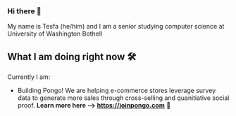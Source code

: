 ### Hi there 👋
My name is Tesfa (he/him) and I am a senior studying computer science at University of Washington Bothell

## What I am doing right now 🛠️
Currently I am:
- Building Pongo! We are helping e-commerce stores leverage survey data to generate more sales through cross-selling and quanitiative social proof. **Learn more here --> https://joinpongo.com** 🦧
